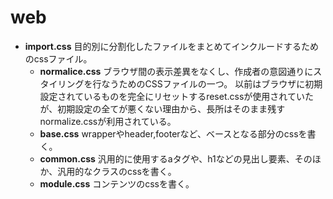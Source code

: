 # web

- <b>import.css</b>
目的別に分割化したファイルをまとめてインクルードするためのcssファイル。
    - <b>normalice.css</b>
    ブラウザ間の表示差異をなくし、作成者の意図通りにスタイリングを行なうためのCSSファイルの一つ。
    以前はブラウザに初期設定されているものを完全にリセットするreset.cssが使用されていたが、初期設定の全てが悪くない理由から、長所はそのまま残すnormalize.cssが利用されている。
    - <b>base.css</b>
    wrapperやheader,footerなど、ベースとなる部分のcssを書く。
    - <b>common.css</b>
    汎用的に使用するaタグや、h1などの見出し要素、そのほか、汎用的なクラスのcssを書く。
    - <b>module.css</b>
    コンテンツのcssを書く。
